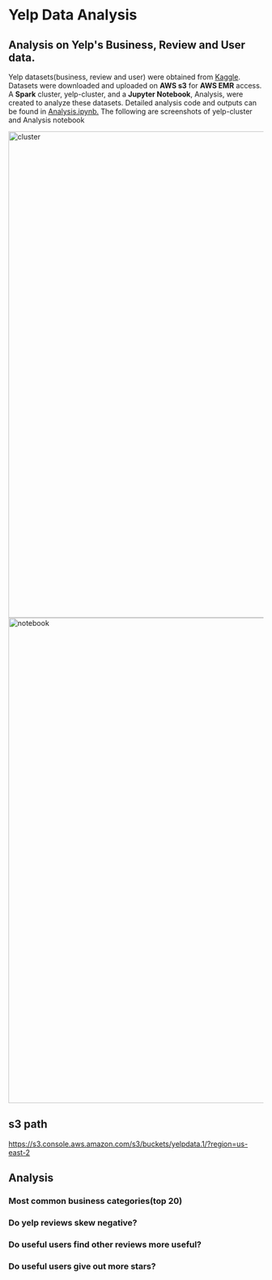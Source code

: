 # Yelp Data Analysis
## Analysis on Yelp's Business, Review and User data.

Yelp datasets(business, review and user) were obtained from [Kaggle](https://www.kaggle.com/yelp-dataset/yelp-dataset#yelp_academic_dataset_user.json). Datasets were downloaded and uploaded on **AWS s3** for **AWS EMR** access. A **Spark** cluster, yelp-cluster, and a **Jupyter Notebook**, Analysis, were created to analyze these datasets. Detailed analysis code and outputs can be found in [Analysis.ipynb.](https://github.com/Menghui37/Yelp-Analysis/blob/master/Analysis.ipynb)
The following are screenshots of yelp-cluster and Analysis notebook


<img width="960" alt="cluster" src="https://user-images.githubusercontent.com/57785809/81002951-16bbff00-8e18-11ea-83ec-51ebd0530082.png">

<img width="958" alt="notebook" src="https://user-images.githubusercontent.com/57785809/81002960-191e5900-8e18-11ea-9df9-dee5086521d3.png">


## s3 path
https://s3.console.aws.amazon.com/s3/buckets/yelpdata.1/?region=us-east-2


## Analysis
### Most common business categories(top 20)
### Do yelp reviews skew negative?
### Do useful users find other reviews more useful?
### Do useful users give out more stars?
